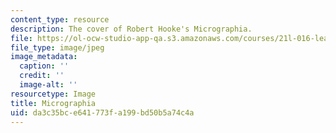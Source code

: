 ```yaml
---
content_type: resource
description: The cover of Robert Hooke's Micrographia.
file: https://ol-ocw-studio-app-qa.s3.amazonaws.com/courses/21l-016-learning-from-the-past-drama-science-performance-spring-2009/da3c35bce641773fa199bd50b5a74c4a_hookecover.jpg
file_type: image/jpeg
image_metadata:
  caption: ''
  credit: ''
  image-alt: ''
resourcetype: Image
title: Micrographia
uid: da3c35bc-e641-773f-a199-bd50b5a74c4a
---
```

